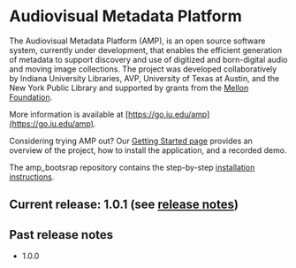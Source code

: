 # Audiovisual Metadata Platform

The Audiovisual Metadata Platform (AMP), is an open source software system, currently under development, that enables the efficient generation of metadata to support discovery and use of digitized and born-digital audio and moving image collections. The project was developed collaboratively by Indiana University Libraries, AVP, University of Texas at Austin, and the New York Public Library and supported by grants from the [Mellon Foundation](https://www.mellon.org/).

More information is available at [https://go.iu.edu/amp](https://go.iu.edu/amp). 

Considering trying AMP out? Our [Getting Started page](https://github.com/AudiovisualMetadataPlatform/amp_documentation/wiki/Getting-Started-with-AMP) provides an overview of the project, how to install the application, and a recorded demo.

The amp_bootsrap repository contains the step-by-step [installation instructions](https://github.com/AudiovisualMetadataPlatform/amp_bootstrap).

## Current release: 1.0.1 (see [release notes](https://github.com/AudiovisualMetadataPlatform/.github/wiki/Release-1.0.1))
## Past release notes
- 1.0.0
